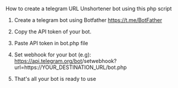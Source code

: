 How to create a telegram URL Unshortener bot using this php script

1. Create a telegram bot using Botfather https://t.me/BotFather

2. Copy the API token of your bot.

3. Paste API token in bot.php file

4. Set webhook for your bot
(e.g): https://api.telegram.org/bot<BOT TOKEN>/setwebhook?url=https://YOUR_DESTINATION_URL/bot.php

5. That's all your bot is ready to use
